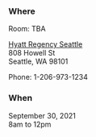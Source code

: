 ### Where

Room: TBA

[Hyatt Regency Seattle](https://www.hyatt.com/en-US/hotel/washington/hyatt-regency-seattle/sears?)  
808 Howell St  
Seattle, WA 98101  

Phone: 1-206-973-1234  

### When
September 30, 2021  
8am to 12pm  
